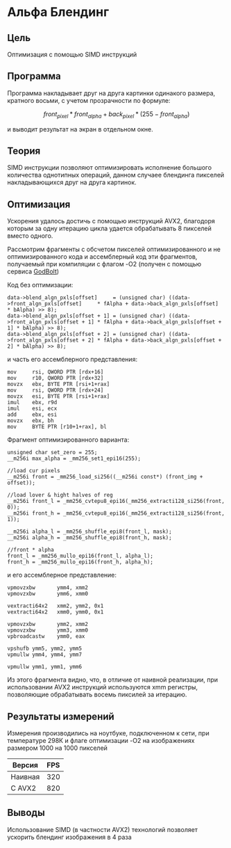 # Альфа Блендинг

## Цель

Оптимизация с помощью SIMD инструкций

## Программа

Программа накладывает друг на друга картинки одинакого размера, кратного восьми, с учетом прозрачности по формуле: 

$$front_{pixel} * front_{alpha} + back_{pixel} * (255 - front_{alpha})$$

и выводит результат на экран в отдельном окне.

## Теория

SIMD инструкции позволяют оптимизировать исполнение большого количества однотипных операций, данном случаее блендинга пикселей накладывающихся друг на друга картинок. 

## Оптимизация

Ускорения удалось достичь с помощью инструкций AVX2, благодоря которым за одну итерацию цикла удается обрабатывать 8 пикселей вместо одного.

Рассмотрим фрагменты с обсчетом пикселей оптимизированного и не оптимизированного кода и ассемблерный код эти фрагментов, получаемый при компиляции с флагом -O2 (получен с помощью сервиса [GodBolt](https://godbolt.org/))

Код без оптимизации:
```
data->blend_algn_pxls[offset]     = (unsigned char) ((data->front_algn_pxls[offset]     * fAlpha + data->back_algn_pxls[offset]     * bAlpha) >> 8);
data->blend_algn_pxls[offset + 1] = (unsigned char) ((data->front_algn_pxls[offset + 1] * fAlpha + data->back_algn_pxls[offset + 1] * bAlpha) >> 8);
data->blend_algn_pxls[offset + 2] = (unsigned char) ((data->front_algn_pxls[offset + 2] * fAlpha + data->back_algn_pxls[offset + 2] * bAlpha) >> 8);
```

и часть его ассемблерного представления:
```
mov     rsi, QWORD PTR [rdx+16]
mov     r10, QWORD PTR [rdx+32]
movzx   ebx, BYTE PTR [rsi+1+rax]
mov     rsi, QWORD PTR [rdx+24]
movzx   esi, BYTE PTR [rsi+1+rax]
imul    ebx, r9d
imul    esi, ecx
add     ebx, esi
movzx   ebx, bh
mov     BYTE PTR [r10+1+rax], bl
```

Фрагмент оптимизированного варианта:
```
unsigned char set_zero = 255;
__m256i max_alpha = _mm256_set1_epi16(255);

//load cur pixels
__m256i front = _mm256_load_si256((__m256i const*) (front_img + offset));

//load lover & hight halves of reg 
__m256i front_l = _mm256_cvtepu8_epi16(_mm256_extracti128_si256(front, 0));
__m256i front_h = _mm256_cvtepu8_epi16(_mm256_extracti128_si256(front, 1));

__m256i alpha_l = _mm256_shuffle_epi8(front_l, mask);
__m256i alpha_h = _mm256_shuffle_epi8(front_h, mask);

//front * alpha
front_l = _mm256_mullo_epi16(front_l, alpha_l);
front_h = _mm256_mullo_epi16(front_h, alpha_h);
```

и его ассемблерное представление:
```
vpmovzxbw       ymm4, xmm2
vpmovzxbw       ymm6, xmm0

vextracti64x2   xmm2, ymm2, 0x1
vextracti64x2   xmm0, ymm0, 0x1

vpmovzxbw       ymm2, xmm2
vpmovzxbw       ymm3, xmm0
vpbroadcastw    ymm0, eax

vpshufb ymm5, ymm2, ymm5
vpmullw ymm4, ymm4, ymm7

vpmullw ymm1, ymm1, ymm6
```

Из этого фрагмента видно, что, в отличие от наивной реализации, при использовании AVX2 инструкций используются xmm регистры, позволяющие обрабатывать восемь пиксилей за итерацию.

## Результаты измерений

Измерения производились на ноутбуке, подключенном к сети, при температуре 298К и флаге оптимизации -O2 на изображениях размером 1000 на 1000 пикселей

Версия  | FPS
--------|----
Наивная | 320
С AVX2  | 820

## Выводы

Использование SIMD (в частности AVX2) технологий позволяет ускорить блендинг изображения в 4 раза
